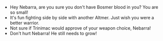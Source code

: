 - Hey Nebarra, are you sure you don't have Bosmer blood in you? You are so small!
- It's fun fighting side by side with another Altmer. Just wish you were a better warrior.
- Not sure if Trinimac would approve of your weapon choice, Nebarra!
- Don't hurt Nebarra! He still needs to grow!
